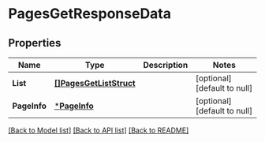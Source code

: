 # PagesGetResponseData

## Properties
Name | Type | Description | Notes
------------ | ------------- | ------------- | -------------
**List** | [**[]PagesGetListStruct**](PagesGetListStruct.md) |  | [optional] [default to null]
**PageInfo** | [***PageInfo**](page_info.md) |  | [optional] [default to null]

[[Back to Model list]](../README.md#documentation-for-models) [[Back to API list]](../README.md#documentation-for-api-endpoints) [[Back to README]](../README.md)


